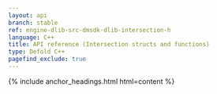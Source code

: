 ```yaml
---
layout: api
branch: stable
ref: engine-dlib-src-dmsdk-dlib-intersection-h
language: C++
title: API reference (Intersection structs and functions)
type: Defold C++
pagefind_exclude: true
---
```

{% include anchor_headings.html html=content %}